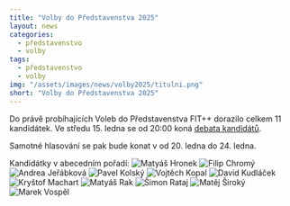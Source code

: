 ```yaml
---
title: "Volby do Představenstva 2025"
layout: news
categories:
  - představenstvo
  - volby
tags:
  - představenstvo
  - volby
img: "/assets/images/news/volby2025/titulni.png"
short: "Volby do Představenstva 2025"
---
```


Do právě probíhajících Voleb do Představenstva FIT++ dorazilo celkem 11 kandidátek.
Ve středu 15. ledna se od 20:00 koná [debata kandidátů](/events/2025/volebni-debata/).

Samotné hlasování se pak bude konat v od 20. ledna do 24. ledna.

Kandidátky v abecedním pořadí:
![Matyáš Hronek](/assets/images/news/volby2025/Kandidatka_MATYASHRONEK.png)
![Filip Chromý](/assets/images/news/volby2025/chromy.png)
![Andrea Jeřábková](/assets/images/news/volby2025/Anzu_kandidatka.png)
![Pavel Kolský](/assets/images/news/volby2025/Kandidatka_Kolsky.png)
![Vojtěch Kopal](/assets/images/news/volby2025/vojtech-kopal-fitpp.png)
![David Kudláček](/assets/images/news/volby2025/kandidatka_kudlacek-1.png)
![Kryštof Machart](/assets/images/news/volby2025/Kandidatka_KRYSTOFMACHART-1.png)
![Matyáš Rak](/assets/images/news/volby2025/kandidatka3-rakmaty1-1.png)
![Šimon Rataj](/assets/images/news/volby2025/Kandidatka_SIMONRATAJ-1.png)
![Matěj Široký](/assets/images/news/volby2025/Kandidatka_MATEJSIROKY-1.png)
![Marek Vospěl](/assets/images/news/volby2025/fitpp-kandidatura.png)
